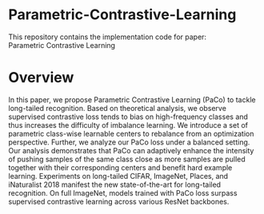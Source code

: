 # Parametric-Contrastive-Learning
This repository contains the implementation code for paper:  
Parametric Contrastive Learning

# Overview
In this paper, we propose Parametric Contrastive Learning (PaCo) to tackle long-tailed recognition. Based on theoretical analysis, we observe supervised contrastive loss tends to bias on high-frequency classes and thus increases the difficulty of imbalance learning. We introduce a set of parametric class-wise learnable centers to rebalance from an optimization perspective. Further, we analyze our PaCo loss under a balanced setting. Our analysis demonstrates that PaCo can adaptively enhance the intensity of pushing samples of the same class close as more samples are pulled together with their corresponding centers and benefit hard example learning. Experiments on long-tailed CIFAR, ImageNet, Places, and iNaturalist 2018 manifest the new state-of-the-art for long-tailed recognition. On full ImageNet, models trained with PaCo loss surpass supervised contrastive learning across various ResNet backbones.







